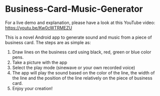 # Business-Card-Music-Generator

For a live demo and explanation, please have a look at this YouTube video: https://youtu.be/Kw0cWTRMEZU

This is a novel Android app to generate sound and music from a piece of business card. The steps are as simple as:
  1. Draw lines on the business card using black, red, green or blue color pens.
  2. Take a picture with the app
  3. Select the play mode (sinewave or your own recorded voice)
  4. The app will play the sound based on the color of the line, the width of the line and the position of the line relatively on the piece of business card.
  5. Enjoy your creation!

